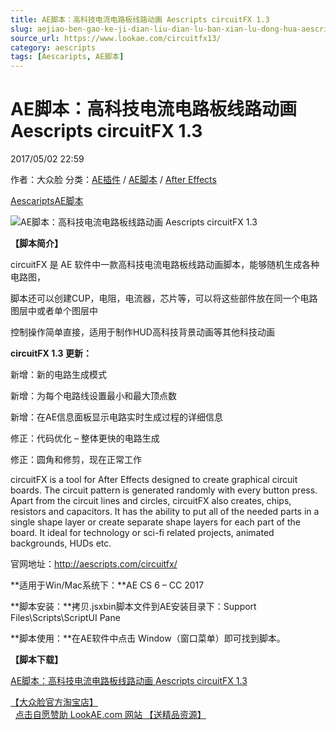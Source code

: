 ```yaml
---
title: AE脚本：高科技电流电路板线路动画 Aescripts circuitFX 1.3
slug: aejiao-ben-gao-ke-ji-dian-liu-dian-lu-ban-xian-lu-dong-hua-aescripts-circuitfx-1-3
source_url: https://www.lookae.com/circuitfx13/
category: aescripts
tags: [Aescaripts, AE脚本]
---
```

# AE脚本：高科技电流电路板线路动画 Aescripts circuitFX 1.3

2017/05/02 22:59

作者：大众脸
分类：[AE插件](https://www.lookae.com/after-effects/aechajian/) / [AE脚本](https://www.lookae.com/after-effects/aescripts/) / [After Effects](https://www.lookae.com/after-effects/)

[Aescaripts](https://www.lookae.com/tag/aescaripts/)[AE脚本](https://www.lookae.com/tag/ae%e8%84%9a%e6%9c%ac/)

![AE脚本：高科技电流电路板线路动画 Aescripts circuitFX 1.3](https://www.lookae.com/wp-content/uploads/2017/02/circuitFX-.jpg "AE脚本：高科技电流电路板线路动画 Aescripts circuitFX 1.3-LookAE.com")

**【脚本简介】**

circuitFX 是 AE 软件中一款高科技电流电路板线路动画脚本，能够随机生成各种电路图，

脚本还可以创建CUP，电阻，电流器，芯片等，可以将这些部件放在同一个电路图层中或者单个图层中

控制操作简单直接，适用于制作HUD高科技背景动画等其他科技动画

**circuitFX 1.3 更新：**

新增：新的电路生成模式

新增：为每个电路线设置最小和最大顶点数

新增：在AE信息面板显示电路实时生成过程的详细信息

修正：代码优化 – 整体更快的电路生成

修正：圆角和修剪，现在正常工作

circuitFX is a tool for After Effects designed to create graphical circuit boards. The circuit pattern is generated randomly with every button press. Apart from the circuit lines and circles, circuitFX also creates, chips, resistors and capacitors. It has the ability to put all of the needed parts in a single shape layer or create separate shape layers for each part of the board. It ideal for technology or sci-fi related projects, animated backgrounds, HUDs etc.

官网地址：http://aescripts.com/circuitfx/

**适用于Win/Mac系统下：**AE CS 6 – CC 2017

**脚本安装：**拷贝.jsxbin脚本文件到AE安装目录下：Support Files\Scripts\ScriptUI Pane

**脚本使用：**在AE软件中点击 Window（窗口菜单）即可找到脚本。

**【脚本下载】**

[AE脚本：高科技电流电路板线路动画 Aescripts circuitFX 1.3](https://lookae.ctfile.com/fs/680462-201581375)

[【大众脸官方淘宝店】](https://lookae.taobao.com/)                [点击自愿赞助 LookAE.com 网站 【送精品资源】](https://www.lookae.com/sponsor/)
